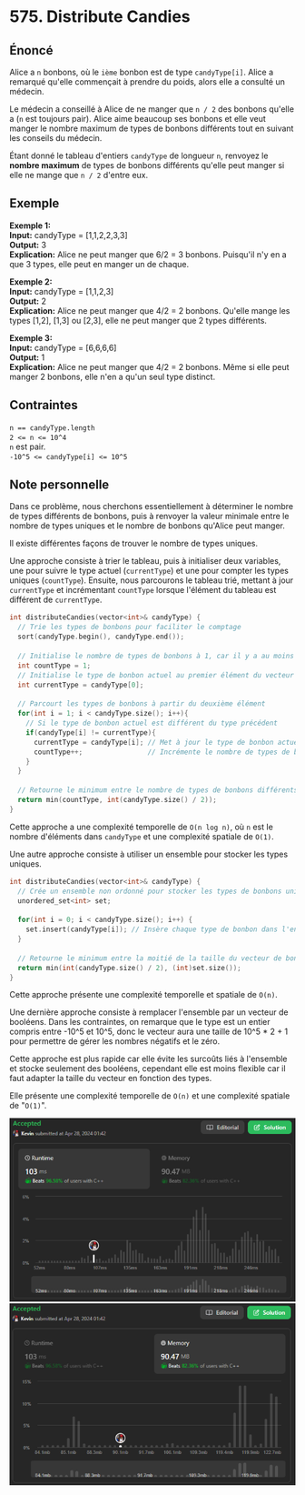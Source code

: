 # 575. Distribute Candies

## Énoncé

Alice a `n` bonbons, où le `ième` bonbon est de type `candyType[i]`. Alice a remarqué qu'elle commençait à prendre du poids, alors elle a consulté un médecin.

Le médecin a conseillé à Alice de ne manger que `n / 2` des bonbons qu'elle a (`n` est toujours pair). Alice aime beaucoup ses bonbons et elle veut manger le nombre maximum de types de bonbons différents tout en suivant les conseils du médecin.

Étant donné le tableau d'entiers `candyType` de longueur `n`, renvoyez le **nombre maximum** de types de bonbons différents qu'elle peut manger si elle ne mange que `n / 2` d'entre eux.

## Exemple

**Exemple 1:**  
**Input:** candyType = [1,1,2,2,3,3]  
**Output:** 3  
**Explication:** Alice ne peut manger que 6/2 = 3 bonbons. Puisqu'il n'y en a que 3 types, elle peut en manger un de chaque.

**Exemple 2:**  
**Input:** candyType = [1,1,2,3]  
**Output:** 2  
**Explication:** Alice ne peut manger que 4/2 = 2 bonbons. Qu'elle mange les types [1,2], [1,3] ou [2,3], elle ne peut manger que 2 types différents.

**Exemple 3:**  
**Input:** candyType = [6,6,6,6]  
**Output:** 1  
**Explication:** Alice ne peut manger que 4/2 = 2 bonbons. Même si elle peut manger 2 bonbons, elle n'en a qu'un seul type distinct.

## Contraintes

`n == candyType.length`  
`2 <= n <= 10^4`  
`n` est pair.  
`-10^5 <= candyType[i] <= 10^5`

## Note personnelle

Dans ce problème, nous cherchons essentiellement à déterminer le nombre de types différents de bonbons, puis à renvoyer la valeur minimale entre le nombre de types uniques et le nombre de bonbons qu'Alice peut manger.

Il existe différentes façons de trouver le nombre de types uniques.

Une approche consiste à trier le tableau, puis à initialiser deux variables, une pour suivre le type actuel (`currentType`) et une pour compter les types uniques (`countType`). Ensuite, nous parcourons le tableau trié, mettant à jour `currentType` et incrémentant `countType` lorsque l'élément du tableau est différent de `currentType`.

```cpp
int distributeCandies(vector<int>& candyType) {
  // Trie les types de bonbons pour faciliter le comptage
  sort(candyType.begin(), candyType.end());

  // Initialise le nombre de types de bonbons à 1, car il y a au moins un type de bonbon
  int countType = 1;
  // Initialise le type de bonbon actuel au premier élément du vecteur
  int currentType = candyType[0];

  // Parcourt les types de bonbons à partir du deuxième élément
  for(int i = 1; i < candyType.size(); i++){
    // Si le type de bonbon actuel est différent du type précédent
    if(candyType[i] != currentType){
      currentType = candyType[i]; // Met à jour le type de bonbon actuel
      countType++;                // Incrémente le nombre de types de bonbons différents
    }
  }

  // Retourne le minimum entre le nombre de types de bonbons différents et la moitié de la taille du vecteur de bonbons
  return min(countType, int(candyType.size() / 2));
}
```

Cette approche a une complexité temporelle de `O(n log n)`, où `n` est le nombre d'éléments dans `candyType` et une complexité spatiale de `O(1)`.

Une autre approche consiste à utiliser un ensemble pour stocker les types uniques.

```cpp
int distributeCandies(vector<int>& candyType) {
  // Crée un ensemble non ordonné pour stocker les types de bonbons uniques
  unordered_set<int> set;

  for(int i = 0; i < candyType.size(); i++) {
    set.insert(candyType[i]); // Insère chaque type de bonbon dans l'ensemble
  }

  // Retourne le minimum entre la moitié de la taille du vecteur de bonbons et le nombre de types de bonbons uniques
  return min(int(candyType.size() / 2), (int)set.size());
}
```

Cette approche présente une complexité temporelle et spatiale de `O(n)`.

Une dernière approche consiste à remplacer l'ensemble par un vecteur de booléens. Dans les contraintes, on remarque que le type est un entier compris entre -10^5 et 10^5, donc le vecteur aura une taille de 10^5 \* 2 + 1 pour permettre de gérer les nombres négatifs et le zéro.

Cette approche est plus rapide car elle évite les surcoûts liés à l'ensemble et stocke seulement des booléens, cependant elle est moins flexible car il faut adapter la taille du vecteur en fonction des types.

Elle présente une complexité temporelle de `O(n)` et une complexité spatiale de "`O(1)`".

<img src="./imgs/runtime.png"/>
<img src="./imgs/memory.png"/>
